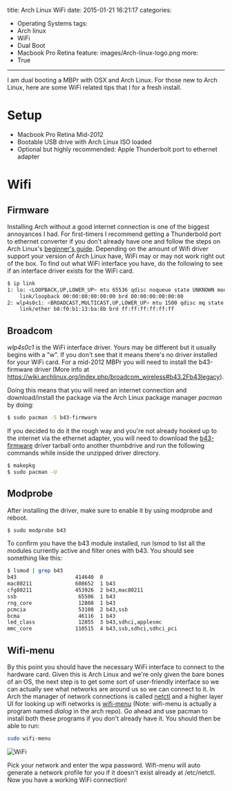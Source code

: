 title: Arch Linux WiFi
date: 2015-01-21 16:21:17
categories:
- Operating Systems
tags:
- Arch linux
- WiFi
- Dual Boot
- Macbook Pro Retina
feature: images/Arch-linux-logo.png 
more: 
- True
---

I am dual booting a MBPr with OSX and Arch Linux. For those new to Arch Linux, here are some WiFi related tips that I for a fresh install.

<!-- more -->

Setup 
===== 
* Macbook Pro Retina Mid-2012
* Bootable USB drive with Arch Linux ISO loaded
* Optional but highly recommended: Apple Thunderbolt port to ethernet adapter

Wifi
=====
## Firmware
Installing Arch without a good internet connection is one of the biggest annoyances I had. For first-timers I recommend getting a Thunderbold port to ethernet converter if you don't already have one and follow the steps on Arch Linux's [beginner's guide]. Depending on the amount of Wifi driver support your version of Arch Linux have, WiFi may or may not work right out of the box. To find out what WiFi interface you have, do the following to see if an interface driver exists for the WiFi card.

```sh
$ ip link
1: lo: <LOOPBACK,UP,LOWER_UP> mtu 65536 qdisc noqueue state UNKNOWN mode DEFAULT group default 
    link/loopback 00:00:00:00:00:00 brd 00:00:00:00:00:00
2: wlp4s0c1: <BROADCAST,MULTICAST,UP,LOWER_UP> mtu 1500 qdisc mq state UP mode DORMANT group default qlen 1000
    link/ether b8:f0:b1:13:ba:8b brd ff:ff:ff:ff:ff:ff
```

## Broadcom 
*wlp4s0c1* is the WiFi interface driver. Yours may be different but it usually begins with a "w". If you don't see that it means there's no driver installed for your WiFi card. For a mid-2012 MBPr you will need to install the b43-firmware driver (More info at <https://wiki.archlinux.org/index.php/broadcom_wireless#b43.2Fb43legacy>).

Doing this means that you will need an internet connection and download/install the package via the Arch Linux package manager *pacman* by doing:

```sh
$ sudo pacman -S b43-firmware
```

If you decided to do it the rough way and you're not already hooked up to the internet via the ethernet adapter, you will need to download the [b43-firmware] driver tarball onto another thumbdrive and run the following commands while inside the unzipped driver directory.

```sh
$ makepkg
$ sudo pacman -U 
```

## Modprobe

After installing the driver, make sure to enable it by using modprobe and reboot.

```sh
$ sudo modprobe b43
```

To confirm you have the b43 module installed, run lsmod to list all the modules currently active and filter ones with b43. You should see something like this:

```sh
$ lsmod | grep b43
b43                   414640  0 
mac80211              608652  1 b43
cfg80211              453926  2 b43,mac80211
ssb                    65506  1 b43
rng_core               12808  1 b43
pcmcia                 53108  2 b43,ssb
bcma                   46116  1 b43
led_class              12855  3 b43,sdhci,applesmc
mmc_core              110515  4 b43,ssb,sdhci,sdhci_pci
```

## Wifi-menu

By this point you should have the necessary WiFi interface to connect to the hardware card. Given this is Arch Linux and we're only given the bare bones of an OS, the next step is to get some sort of user-friendly interface so we can actually see what networks are around us so we can connect to it. In Arch the manager of network connections is called [netctl] and a higher layer UI for looking up wifi networks is [wifi-menu] (Note: wifi-menu is actually a program named *dialog* in the arch repo). Go ahead and use pacman to install both these programs if you don't already have it. You should then be able to run:

```sh
sudo wifi-menu
```

![WiFi](/images/wifi.png)

Pick your network and enter the wpa password. Wifi-menu will auto generate a network profile for you if it doesn't exist already at /etc/netctl. Now you have a working WiFi connection!

[beginner's guide]:https://wiki.archlinux.org/index.php/beginners%27_guide
[b43-firmware]:https://aur.archlinux.org/packages/b43-firmware/
[netctl]:https://wiki.archlinux.org/index.php/netctl
[wifi-menu]:https://www.archlinux.org/packages/?name=dialog
